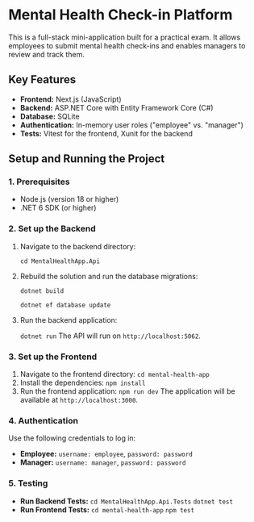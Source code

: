 # Mental Health Check-in Platform

This is a full-stack mini-application built for a practical exam. It allows employees to submit mental health check-ins and enables managers to review and track them.

## Key Features
- **Frontend:** Next.js (JavaScript)
- **Backend:** ASP.NET Core with Entity Framework Core (C#)
- **Database:** SQLite
- **Authentication:** In-memory user roles ("employee" vs. "manager")
- **Tests:** Vitest for the frontend, Xunit for the backend

## Setup and Running the Project

### 1. Prerequisites
- Node.js (version 18 or higher)
- .NET 6 SDK (or higher)

### 2. Set up the Backend
1. Navigate to the backend directory:

   `cd MentalHealthApp.Api`
3. Rebuild the solution and run the database migrations:

   `dotnet build`
   
   `dotnet ef database update`
4. Run the backend application:

    `dotnet run`
The API will run on `http://localhost:5062`.

### 3. Set up the Frontend
1. Navigate to the frontend directory:
   `cd mental-health-app`
2. Install the dependencies:
   `npm install`
3. Run the frontend application:
   `npm run dev`
The application will be available at `http://localhost:3000`.

### 4. Authentication
Use the following credentials to log in:
- **Employee:** `username: employee`, `password: password`
- **Manager:** `username: manager`, `password: password`

### 5. Testing
- **Run Backend Tests:**
  `cd MentalHealthApp.Api.Tests`
  `dotnet test`
- **Run Frontend Tests:**
  `cd mental-health-app`
  `npm test`
